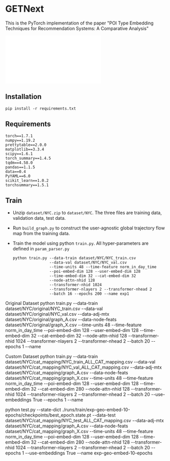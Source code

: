 # GETNext

This is the PyTorch implementation of the paper "POI Type Embedding Techniques for Recommendation Systems:
A Comparative Analysis"

![model-structure](../model-structure.pdf)

## Installation

```
pip install -r requirements.txt
```

## Requirements

```
torch==1.7.1
numpy==1.19.2
prettytable==2.0.0
matplotlib==3.3.4
scipy==1.6.1
torch_summary==1.4.5
tqdm==4.58.0
pandas==1.1.5
data==0.4
PyYAML==6.0
scikit_learn==1.0.2
torchsummary==1.5.1
```

## Train

- Unzip `dataset/NYC.zip` to `dataset/NYC`. The three files are training data, validation data, test data.

- Run `build_graph.py` to construct the user-agnostic global trajectory flow map from the training data.

- Train the model using python `train.py`. All hyper-parameters are defined in `param_parser.py`

  ```
  python train.py --data-train dataset/NYC/NYC_train.csv
                  --data-val dataset/NYC/NYC_val.csv
                  --time-units 48 --time-feature norm_in_day_time
                  --poi-embed-dim 128 --user-embed-dim 128 
                  --time-embed-dim 32 --cat-embed-dim 32
                  --node-attn-nhid 128    
                  --transformer-nhid 1024
                  --transformer-nlayers 2 --transformer-nhead 2
                  --batch 16 --epochs 200 --name exp1
  ```

Original Dataset
python train.py --data-train dataset/NYC/original/NYC_train.csv --data-val dataset/NYC/original/NYC_val.csv --data-adj-mtx dataset/NYC/original/graph_A.csv --data-node-feats dataset/NYC/original/graph_X.csv --time-units 48 --time-feature norm_in_day_time --poi-embed-dim 128 --user-embed-dim 128 --time-embed-dim 32 --cat-embed-dim 32 --node-attn-nhid 128 --transformer-nhid 1024 --transformer-nlayers 2 --transformer-nhead 2 --batch 20 --epochs 1 --name <customize>

Custom Dataset
python train.py --data-train dataset/NYC/cat_mapping/NYC_train_ALL_CAT_mapping.csv --data-val dataset/NYC/cat_mapping/NYC_val_ALL_CAT_mapping.csv --data-adj-mtx dataset/NYC/cat_mapping/graph_A.csv --data-node-feats dataset/NYC/cat_mapping/graph_X.csv --time-units 48 --time-feature norm_in_day_time --poi-embed-dim 128 --user-embed-dim 128 --time-embed-dim 32 --cat-embed-dim 280 --node-attn-nhid 128 --transformer-nhid 1024 --transformer-nlayers 2 --transformer-nhead 2 --batch 20 --use-embeddings True --epochs 1 --name <customize>

python test.py --state-dict ./runs/train/exp-geo-embed-10-epochs/checkpoints/best_epoch.state.pt --data-test dataset/NYC/cat_mapping/NYC_test_ALL_CAT_mapping.csv --data-adj-mtx dataset/NYC/cat_mapping/graph_A.csv --data-node-feats dataset/NYC/cat_mapping/graph_X.csv --time-units 48 --time-feature norm_in_day_time --poi-embed-dim 128 --user-embed-dim 128 --time-embed-dim 32 --cat-embed-dim 280 --node-attn-nhid 128 --transformer-nhid 1024 --transformer-nlayers 2 --transformer-nhead 2 --batch 20 --epochs 1 --use-embeddings True --name exp-geo-embed-10-epochs
